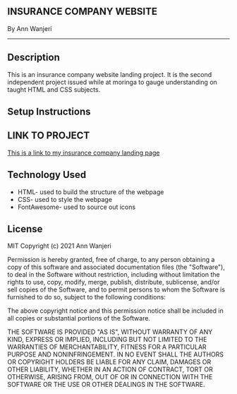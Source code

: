 INSURANCE COMPANY WEBSITE
---
By Ann Wanjeri

___
Description
---
This is an insurance company website landing project. It is the second independent project issued while at moringa to gauge understanding on taught HTML and CSS subjects.

Setup Instructions
---


LINK TO PROJECT
---
[This is a link to my insurance company landing page](https://github.com/Wannjer1/Insurance-Website "Insurance website")

Technology Used
---
* HTML- used to build the structure of the webpage
* CSS- used to style the webpage
* FontAwesome- used to source out icons

License
---
MIT Copyright (c) 2021 Ann Wanjeri

Permission is hereby granted, free of charge, to any person obtaining a copy of this software and associated documentation files (the "Software"), to deal in the Software without restriction, including without limitation the rights to use, copy, modify, merge, publish, distribute, sublicense, and/or sell copies of the Software, and to permit persons to whom the Software is furnished to do so, subject to the following conditions:

The above copyright notice and this permission notice shall be included in all copies or substantial portions of the Software.

THE SOFTWARE IS PROVIDED "AS IS", WITHOUT WARRANTY OF ANY KIND, EXPRESS OR IMPLIED, INCLUDING BUT NOT LIMITED TO THE WARRANTIES OF MERCHANTABILITY, FITNESS FOR A PARTICULAR PURPOSE AND NONINFRINGEMENT. IN NO EVENT SHALL THE AUTHORS OR COPYRIGHT HOLDERS BE LIABLE FOR ANY CLAIM, DAMAGES OR OTHER LIABILITY, WHETHER IN AN ACTION OF CONTRACT, TORT OR OTHERWISE, ARISING FROM, OUT OF OR IN CONNECTION WITH THE SOFTWARE OR THE USE OR OTHER DEALINGS IN THE SOFTWARE.


